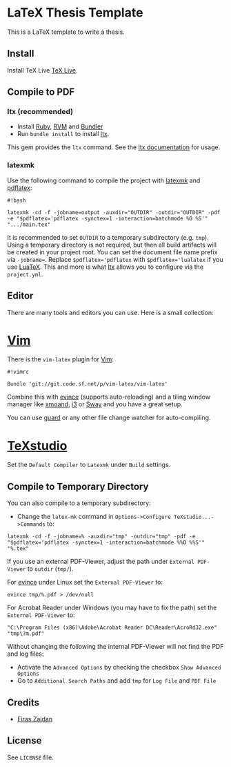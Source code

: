# LaTeX Thesis Template

This is a LaTeX template to write a thesis.

## Install
Install TeX Live [TeX Live](http://www.tug.org/texlive/).

## Compile to PDF ##
### ltx (recommended) ###

* Install [Ruby](https://www.ruby-lang.org), [RVM](https://rvm.io) and
[Bundler](https://bundler.io)
* Run `bundle install` to install [ltx](https://github.com/zaidan/ltx).

This gem provides the `ltx` command. See the [ltx
documentation](https://github.com/zaidan/ltx) for usage.


### latexmk ###
Use the following command to compile the project with
[latexmk](http://mg.readthedocs.io/latexmk.html) and
[pdflatex](http://www.tug.org/applications/pdftex/):

```
#!bash

latexmk -cd -f -jobname=output -auxdir="OUTDIR" -outdir="OUTDIR" -pdf -e "$pdflatex='pdflatex -synctex=1 -interaction=batchmode %O %S'" ".../main.tex"
```

It is recommended to set `OUTDIR` to a temporary subdirectory (e.g. `tmp`).
Using a temporary directory is not required, but then all build artifacts will
be created in your project root.  You can set the document file name prefix via
`-jobname=`. Replace `$pdflatex='pdflatex` with `$pdflatex='lualatex` if you
use [LuaTeX](http://www.luatex.org).  This and more is what
[ltx](https://github.com/zaidan/ltx) allows you to configure via the
`project.yml`.

## Editor

There are many tools and editors you can use. Here is a small collection:

# [Vim](http://www.vim.org)
There is the `vim-latex` plugin for [Vim](http://www.vim.org):
```
#!vimrc

Bundle 'git://git.code.sf.net/p/vim-latex/vim-latex'

```

Combine this with [evince](https://wiki.gnome.org/Apps/Evince) (supports
auto-reloading) and a tiling window manager like [xmoand](http://xmonad.org/),
[i3](https://i3wm.org) or [Sway](http://swaywm.org) and you have a great setup.
   
You can use [guard](http://guardgem.org) or any other file change watcher for
auto-compiling.

# [TeXstudio](http://www.texstudio.org)
Set the `Default Compiler` to `Latexmk` under `Build` settings.

## Compile to Temporary Directory
You can also compile to a temporary subdirectory:

* Change the `latex-mk` command in `Options->Configure TeXstudio...->Commands`
to:

```
latexmk -cd -f -jobname=% -auxdir="tmp" -outdir="tmp" -pdf -e "$pdflatex='pdflatex -synctex=1 -interaction=batchmode %%O %%S'" "%.tex"
```

If you use an external PDF-Viewer, adjust the path under `External PDF-Viewer` to `outdir` (`tmp/`).

For [evince](https://wiki.gnome.org/Apps/Evince) under Linux set the `External PDF-Viewer` to:

```
evince tmp/%.pdf > /dev/null
```

For Acrobat Reader under Windows (you may have to fix the path) set the `External PDF-Viewer` to:

```
"C:\Program Files (x86)\Adobe\Acrobat Reader DC\Reader\AcroRd32.exe" "tmp\?m.pdf" 
```


Without changing the following the internal PDF-Viewer will not find the PDF and log files:

*  Activate the `Advanced Options` by checking the checkbox `Show Advanced Options`
*  Go to `Additional Search Paths` and add `tmp` for `Log File` and `PDF File`

## Credits

 * [Firas Zaidan](https://github.com/zaidan)

## License

See `LICENSE` file.

